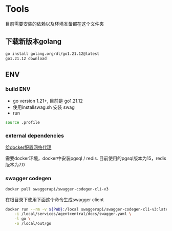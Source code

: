 # Tools

目前需要安装的依赖以及环境准备都在这个文件夹

## 下载新版本golang
```bash
go install golang.org/dl/go1.21.12@latest
go1.21.12 download
```

## ENV
### build ENV

- go version 1.21+, 目前是 go1.21.12
- 使用installswag.sh 安装 swag
- run
```bash
source .profile
```

### external dependencies

[给docker配置网络代理](https://www.cnblogs.com/Chary/p/18096678)

需要docker环境，docker中安装pgsql / redis. 目前使用的pgsql版本为15，redis版本为7.0

### swagger codegen
```bash
docker pull swaggerapi/swagger-codegen-cli-v3
```
在根目录下使用下面这个命令生成swagger client
```bash
docker run --rm -v ${PWD}:/local swaggerapi/swagger-codegen-cli-v3:latest generate \
    -i /local/services/agentcentral/docs/swagger.yaml \
    -l go \
    -o /local/out/go
```